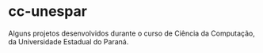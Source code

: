 # cc-unespar
Alguns projetos desenvolvidos durante o curso de Ciência da Computação, da Universidade Estadual do Paraná.
